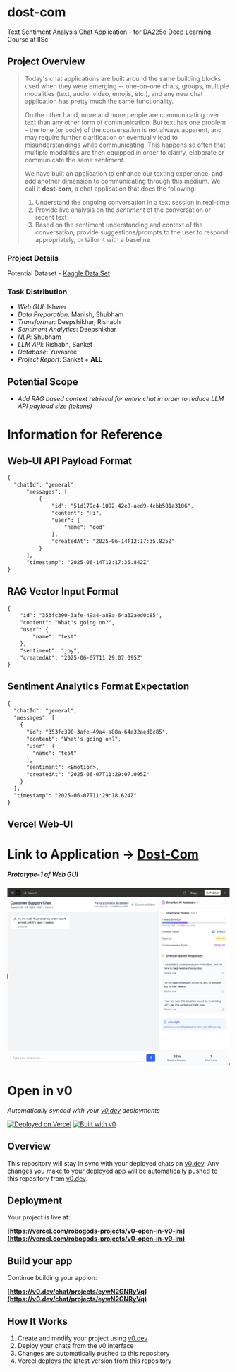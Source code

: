 # dost-com
Text Sentiment Analysis Chat Application - for DA225o Deep Learning Course at IISc

## Project Overview
> Today's chat applications are built around the same building blocks used when they were emerging -- one-on-one chats, groups, multiple modalities (text, audio, video, emojis, etc.), and any new chat application has pretty much the same functionality.
>
> On the other hand, more and more people are communicating over text than any other form of communication. But text has one problem - the tone (or body) of the conversation is not always apparent, and may require further clarification or eventually lead to misunderstandings while communicating. This happens so often that multiple modalities are then equipped in order to clarify, elaborate or communicate the same *sentiment*.
>
> We have built an application to enhance our texting experience, and add another dimension to communicating through this medium. We call it **dost-com**, a chat application that does the following:
>
> 1. Understand the ongoing conversation in a text session in real-time
> 2. Provide live analysis on the *sentiment* of the conversation or recent text
> 3. Based on the sentiment understanding and context of the conversation, provide suggestions/prompts to the user to respond appropriately, or tailor it with a baseline

### Project Details
Potential Dataset - [Kaggle Data Set](https://www.kaggle.com/datasets/parulpandey/emotion-dataset?select=training.csv)

### Task Distribution
- *Web GUI*: Ishwer
- *Data Preparation*: Manish, Shubham
- *Transformer*: Deepshikhar, Rishabh
- *Sentiment Analytics*: Deepshikhar
- *NLP*: Shubham
- *LLM API*: Rishabh, Sanket
- *Database*: Yuvasree
- *Project Report*: Sanket + **ALL**

## Potential Scope
- *Add RAG based context retrieval for entire chat in order to reduce LLM API payload size (tokens)*


# Information for Reference

## Web-UI API Payload Format
```
{
  "chatId": "general",
      "messages": [
          {
              "id": "51d179c4-1092-42e8-aed9-4cbb581a3106",
              "content": "Hi",
              "user": {
                  "name": "god"
              },
              "createdAt": "2025-06-14T12:17:35.825Z"
          }
      ],
      "timestamp": "2025-06-14T12:17:36.842Z"
}
```
## RAG Vector Input Format
```
{
    "id": "353fc390-3afe-49a4-a88a-64a32aed0c85",
    "content": "What's going on?",
    "user": {
        "name": "test"
    },
    "sentiment": "joy",
    "createdAt": "2025-06-07T11:29:07.095Z"
}
```

## Sentiment Analytics Format Expectation
```
{
  "chatId": "general",
  "messages": [
    {
      "id": "353fc390-3afe-49a4-a88a-64a32aed0c85",
      "content": "What's going on?",
      "user": {
        "name": "test"
      },
      "sentiment": <Emotion>,
      "createdAt": "2025-06-07T11:29:07.095Z"
    }
  ],
  "timestamp": "2025-06-07T11:29:18.624Z"
}
```

## Vercel Web-UI

# Link to Application -> [Dost-Com](https://dostcom.vercel.app/)

##### Prototype-1 of Web GUI
![Chat application with sentiment analysis](/images/prototype-1.png)

# Open in v0

*Automatically synced with your [v0.dev](https://v0.dev) deployments*

[![Deployed on Vercel](https://img.shields.io/badge/Deployed%20on-Vercel-black?style=for-the-badge&logo=vercel)](https://vercel.com/robogods-projects/v0-open-in-v0-im)
[![Built with v0](https://img.shields.io/badge/Built%20with-v0.dev-black?style=for-the-badge)](https://v0.dev/chat/projects/eywN2GNRyVq)

## Overview

This repository will stay in sync with your deployed chats on [v0.dev](https://v0.dev).
Any changes you make to your deployed app will be automatically pushed to this repository from [v0.dev](https://v0.dev).

## Deployment

Your project is live at:

**[https://vercel.com/robogods-projects/v0-open-in-v0-im](https://vercel.com/robogods-projects/v0-open-in-v0-im)**

## Build your app

Continue building your app on:

**[https://v0.dev/chat/projects/eywN2GNRyVq](https://v0.dev/chat/projects/eywN2GNRyVq)**

## How It Works

1. Create and modify your project using [v0.dev](https://v0.dev)
2. Deploy your chats from the v0 interface
3. Changes are automatically pushed to this repository
4. Vercel deploys the latest version from this repository
